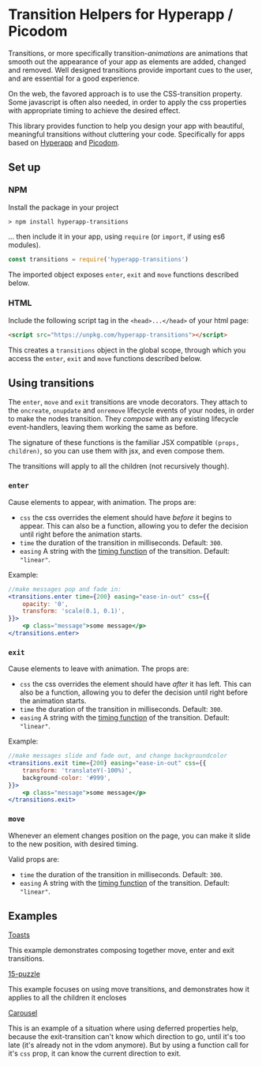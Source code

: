 # Transition Helpers for Hyperapp / Picodom


Transitions, or more specifically transition-*animations* are animations that smooth out the appearance of your app as elements are added, changed and removed. Well designed transitions provide important cues to the user, and are essential for a good experience.

On the web, the favored approach is to use the CSS-transition property. Some javascript is often also needed, in order to apply the css properties with appropriate timing to achieve the desired effect.

This library provides function to help you design your app with beautiful, meaningful transitions without cluttering your code. Specifically for apps based on [Hyperapp](https://hyperapp.js.org) and [Picodom](https://github.com/picodom/picodom).


## Set up

### NPM

Install the package in your project

```
> npm install hyperapp-transitions
```

... then include it in your app, using `require` (or `import`, if using es6 modules).

```js
const transitions = require('hyperapp-transitions')
```

The imported object exposes `enter`, `exit` and `move` functions described below.

### HTML

Include the following script tag in the `<head>...</head>` of your html page:

```html
<script src="https://unpkg.com/hyperapp-transitions"></script>
```

This creates a `transitions` object in the global scope, through which you access the `enter`, `exit` and `move` functions described below.



## Using transitions

The `enter`, `move` and `exit` transitions are vnode decorators. They attach to the `oncreate`, `onupdate` and `onremove` lifecycle events of your nodes, in order to make the nodes transition. They *compose* with any existing lifecycle event-handlers, leaving them working the same as before.

The signature of these functions is the familiar JSX compatible `(props, children)`, so you can use them with jsx, and even compose them.

The transitions will apply to all the children (not recursively though).

### `enter`

Cause elements to appear, with animation. The props are:

- `css` the css overrides the element should have *before* it begins to appear. This can also be a function, allowing you to defer the decision until right before the animation starts.
- `time` the duration of the transition in milliseconds. Default: `300`.
- `easing` A string with the [timing function](https://developer.mozilla.org/en-US/docs/Web/CSS/transition-timing-function) of the transition. Default: `"linear"`.

Example:

```jsx
//make messages pop and fade in:
<transitions.enter time={200} easing="ease-in-out" css={{
    opacity: '0',
    transform: 'scale(0.1, 0.1)',
}}>
    <p class="message">some message</p>
</transitions.enter>
```


### `exit`

Cause elements to leave with animation. The props are:

- `css` the css overrides the element should have *after* it has left. This can also be a function, allowing you to defer the decision until right before the animation starts.
- `time` the duration of the transition in milliseconds. Default: `300`.
- `easing` A string with the [timing function](https://developer.mozilla.org/en-US/docs/Web/CSS/transition-timing-function) of the transition. Default: `"linear"`.

Example:

```jsx
//make messages slide and fade out, and change backgroundcolor
<transitions.exit time={200} easing="ease-in-out" css={{
    transform: 'translateY(-100%)',
    background-color: '#999',
}}>
    <p class="message">some message</p>
</transitions.exit>
```

### `move`

Whenever an element changes position on the page, you can make it slide to the new position, with desired timing.

Valid props are:

- `time` the duration of the transition in milliseconds. Default: `300`.
- `easing` A string with the [timing function](https://developer.mozilla.org/en-US/docs/Web/CSS/transition-timing-function) of the transition. Default: `"linear"`.


## Examples

[Toasts](https://codepen.io/zaceno/pen/QOYOZd)

This example demonstrates composing together move, enter and exit transitions.

[15-puzzle](https://codepen.io/zaceno/pen/XzOwPd)

This example focuses on using move transitions, and demonstrates how it applies to all the children it encloses

[Carousel](https://codepen.io/zaceno/pen/ZawNmb)

This is an example of a situation where using deferred properties help, because the exit-transition can't know which direction to go, until it's too late (it's already not in the vdom anymore). But by using a function call for it's `css` prop, it can know the current direction to exit.

